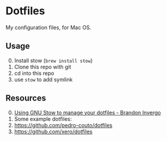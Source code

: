 # Dotfiles

My configuration files, for Mac OS.

## Usage

0. Install stow (`brew install stow`)
0. Clone this repo with git
0. cd into this repo
0. use `stow` to add symlink

## Resources

0. [Using GNU Stow to manage your dotfiles - Brandon Invergo](http://brandon.invergo.net/news/2012-05-26-using-gnu-stow-to-manage-your-dotfiles.html)
0. Some example dotfiles:
0. https://github.com/pedro-couto/dotfiles
0. https://github.com/xero/dotfiles
